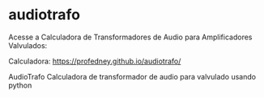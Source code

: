 # audiotrafo
Acesse a Calculadora de Transformadores de Audio para Amplificadores Valvulados:

Calculadora: https://profedney.github.io/audiotrafo/


AudioTrafo Calculadora de transformador de audio para valvulado  usando python
